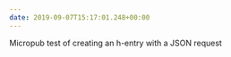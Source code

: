 ```yaml
---
date: 2019-09-07T15:17:01.248+00:00
---
```

Micropub test of creating an h-entry with a JSON request
